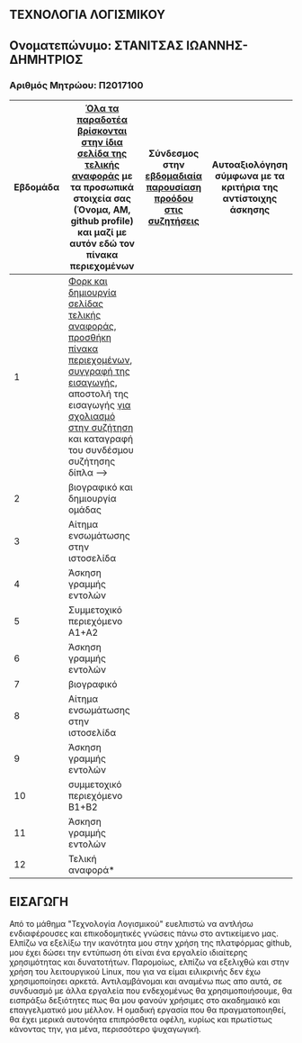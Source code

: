 ## ΤΕΧΝΟΛΟΓΙΑ ΛΟΓΙΣΜΙΚΟΥ

## Ονοματεπώνυμο: ΣΤΑΝΙΤΣΑΣ ΙΩΑΝΝΗΣ-ΔΗΜΗΤΡΙΟΣ

### Αριθμός Μητρώου: Π2017100


| Εβδομάδα | [Όλα τα παραδοτέα βρίσκονται στην ίδια σελίδα της τελικής αναφοράς](https://courses-ionio.github.io/help/deliverables/) με τα προσωπικά στοιχεία σας (Όνομα, ΑΜ, github profile) και μαζί με αυτόν εδώ τον πίνακα περιεχομένων | Σύνδεσμος στην [εβδομαδιαία παρουσίαση προόδου στις συζητήσεις](https://github.com/courses-ionio/help/discussions/categories/show-and-tell) | Αυτοαξιολόγηση σύμφωνα με τα κριτήρια της αντίστοιχης άσκησης |
| --- | --- | --- | --- |
| 1 | [Φορκ και δημιουργία σελίδας τελικής αναφοράς](https://courses-ionio.github.io/help/guide/), [προσθήκη πίνακα περιεχομένων](https://raw.githubusercontent.com/courses-ionio/sw/master/README.md), [συγγραφή της εισαγωγής](https://courses-ionio.github.io/help/intro/), αποστολή της εισαγωγής [για σχολιασμό στην συζήτηση](https://github.com/courses-ionio/help/discussions/categories/show-and-tell) και καταγραφή του συνδέσμου συζήτησης δίπλα --> | | |
| 2 | βιογραφικό και δημιουργία ομάδας | | |
| 3 | Αίτημα ενσωμάτωσης στην ιστοσελίδα | | |
| 4 | Άσκηση γραμμής εντολών | | |
| 5 | Συμμετοχικό περιεχόμενο A1+A2 | | |
| 6 | Άσκηση γραμμής εντολών | | |
| 7 | βιογραφικό | | |
| 8 | Αίτημα ενσωμάτωσης στην ιστοσελίδα | | |
| 9 | Άσκηση γραμμής εντολών | | |
| 10 | συμμετοχικό περιεχόμενο B1+B2 | | |
| 11 | Άσκηση γραμμής εντολών | | |
| 12 | Τελική αναφορά* | | |

## ΕΙΣΑΓΩΓΗ

Από το μάθημα "Τεχνολογία Λογισμικού" ευελπιστώ να αντλήσω ενδιαφέρουσες και επικοδομητικές γνώσεις πάνω στο αντικείμενο μας.
Ελπίζω να εξελίξω την ικανότητα μου στην χρήση της πλατφόρμας github, μου έχει δώσει την εντύπωση ότι είναι ένα εργαλείο
ιδιαίτερης χρησιμότητας και δυνατοτήτων. Παρομοίως, ελπίζω να εξελιχθώ και στην χρήση του λειτουργικού Linux, που για να είμαι ειλικρινής δεν έχω χρησιμοποίησει αρκετά. 
Αντιλαμβάνομαι και αναμένω πως απο αυτά, σε συνδυασμό με άλλα εργαλεία που ενδεχομένως θα χρησιμοποιήσουμε,
θα εισπράξω δεξιότητες πως θα μου φανούν χρήσιμες στο ακαδημαικό και επαγγελματικό μου μέλλον.
Η ομαδική εργασία που θα πραγματοποιηθεί, θα έχει μερικά αυτονόητα επιπρόσθετα οφέλη, κυρίως και πρωτίστως κάνοντας την, για μένα, περισσότερο ψυχαγωγική. 
